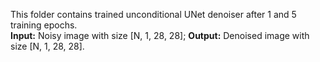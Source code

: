 This folder contains trained unconditional UNet denoiser after 1 and 5 training epochs.    
**Input:** Noisy image with size [N, 1, 28, 28]; 
**Output:** Denoised image with size [N, 1, 28, 28].    
